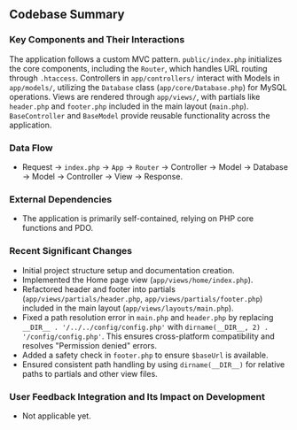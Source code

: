 ## Codebase Summary

### Key Components and Their Interactions
The application follows a custom MVC pattern. `public/index.php` initializes the core components, including the `Router`, which handles URL routing through `.htaccess`. Controllers in `app/controllers/` interact with Models in `app/models/`, utilizing the `Database` class (`app/core/Database.php`) for MySQL operations. Views are rendered through `app/views/`, with partials like `header.php` and `footer.php` included in the main layout (`main.php`). `BaseController` and `BaseModel` provide reusable functionality across the application.

### Data Flow
-   Request -> `index.php` -> `App` -> `Router` -> Controller -> Model -> Database -> Model -> Controller -> View -> Response.

### External Dependencies
-   The application is primarily self-contained, relying on PHP core functions and PDO.

### Recent Significant Changes
-   Initial project structure setup and documentation creation.
-   Implemented the Home page view (`app/views/home/index.php`).
-   Refactored header and footer into partials (`app/views/partials/header.php`, `app/views/partials/footer.php`) included in the main layout (`app/views/layouts/main.php`).
-   Fixed a path resolution error in `main.php` and `header.php` by replacing `__DIR__ . '/../../config/config.php'` with `dirname(__DIR__, 2) . '/config/config.php'`. This ensures cross-platform compatibility and resolves "Permission denied" errors.
-   Added a safety check in `footer.php` to ensure `$baseUrl` is available.
-   Ensured consistent path handling by using `dirname(__DIR__)` for relative paths to partials and other view files.

### User Feedback Integration and Its Impact on Development
-   Not applicable yet.
